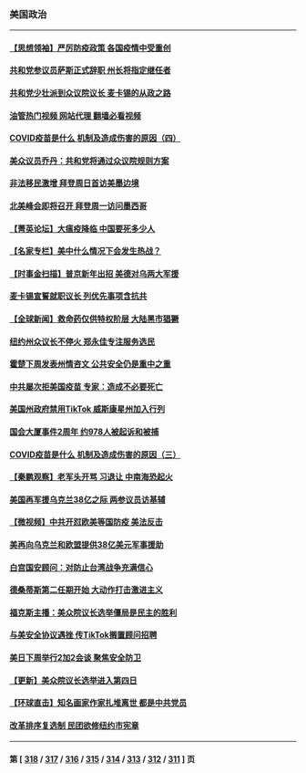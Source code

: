 ### 美国政治
---
#### [【思想领袖】严厉防疫政策 各国疫情中受重创](../../pages/ncid1078159/n13874794.md?01092045) 
#### [共和党参议员萨斯正式辞职 州长将指定继任者](../../pages/ncid1078159/n13902468.md?01092045) 
#### [共和党少壮派到众议院议长 麦卡锡的从政之路](../../pages/ncid1078159/n13902464.md?01092045) 
#### [油管热门视频 网站代理 翻墙必看视频](http://138.2.39.72:81/youtube.html?epic-marker?01092045)
#### [COVID疫苗是什么 机制及造成伤害的原因（四）](../../pages/ncid1078159/n13902527.md?01092045) 
#### [美众议员乔丹：共和党将通过众议院规则方案](../../pages/ncid1078159/n13902454.md?01092045) 
#### [非法移民激增 拜登周日首访美墨边境](../../pages/ncid1078159/n13902437.md?01092045) 
#### [北美峰会即将召开 拜登周一访问墨西哥](../../pages/ncid1078159/n13901884.md?01092045) 
#### [【菁英论坛】大瘟疫降临 中国要死多少人](../../pages/ncid1078159/n13901823.md?01092045) 
#### [【名家专栏】美中什么情况下会发生热战？](../../pages/ncid1078159/n13901680.md?01092045) 
#### [【时事金扫描】普京新年出招 美德对乌两大军援](../../pages/ncid1078159/n13901740.md?01092045) 
#### [麦卡锡宣誓就职议长 列优先事项含抗共](../../pages/ncid1078159/n13901685.md?01092045) 
#### [【全球新闻】救命药仅供特权阶层 大陆黑市猖獗](../../pages/ncid1078159/n13901304.md?01092045) 
#### [纽约州众议长不停火 郑永佳专注服务选民](../../pages/ncid1078159/n13901288.md?01092045) 
#### [霍楚下周发表州情咨文 公共安全仍是重中之重](../../pages/ncid1078159/n13901316.md?01092045) 
#### [中共屡次拒美国疫苗 专家：造成不必要死亡](../../pages/ncid1078159/n13901178.md?01092045) 
#### [美国州政府禁用TikTok 威斯康星州加入行列](../../pages/ncid1078159/n13901143.md?01092045) 
#### [国会大厦事件2周年 约978人被起诉和被捕](../../pages/ncid1078159/n13901193.md?01092045) 
#### [COVID疫苗是什么 机制及造成伤害的原因（三）](../../pages/ncid1078159/n13901168.md?01092045) 
#### [【秦鹏观察】老军头开骂 习退让 中南海恐起火](../../pages/ncid1078159/n13901137.md?01092045) 
#### [美国再军援乌克兰38亿之际 两参议员访基辅](../../pages/ncid1078159/n13900971.md?01092045) 
#### [【微视频】中共开怼欧美等国防疫 美法反击](../../pages/ncid1078159/n13900969.md?01092045) 
#### [美再向乌克兰和欧盟提供38亿美元军事援助](../../pages/ncid1078159/n13901141.md?01092045) 
#### [白宫国安顾问：对防止台湾战争充满信心](../../pages/ncid1078159/n13901059.md?01092045) 
#### [德桑蒂斯第二任期开始 大动作打击激进主义](../../pages/ncid1078159/n13900994.md?01092045) 
#### [福克斯主播：美众院议长选举僵局是民主的胜利](../../pages/ncid1078159/n13901068.md?01092045) 
#### [与美安全协议遇挫 传TikTok搁置顾问招聘](../../pages/ncid1078159/n13900899.md?01092045) 
#### [美日下周举行2加2会谈 聚焦安全防卫](../../pages/ncid1078159/n13900968.md?01092045) 
#### [【更新】美众院议长选举进入第四日](../../pages/ncid1078159/n13900865.md?01092045) 
#### [【环球直击】知名画家作家扎堆离世 都是中共党员](../../pages/ncid1078159/n13900187.md?01092045) 
#### [改革排序复选制 民团欲修纽约市宪章](../../pages/ncid1078159/n13900572.md?01092045) 

---
#### 第 [ [318](./318.md?01092045) / [317](./317.md?01092045) / [316](./316.md?01092045) / [315](./315.md?01092045) / [314](./314.md?01092045) / [313](./313.md?01092045) / [312](./312.md?01092045) / [311](./311.md?01092045) ] 页
